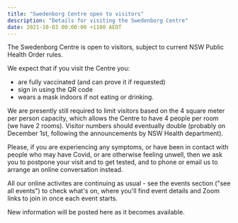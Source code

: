```yaml
---
title: "Swedenborg Centre open to visitors"
description: "Details for visiting the Swedenborg Centre"
date: 2021-10-03 00:00:00 +1100 AEDT
---
```


The Swedenborg Centre is open to visitors, subject to current NSW Public Health Order rules.

We expect that if you visit the Centre you:
- are fully vaccinated (and can prove it if requested)
- sign in using the QR code
- wears a mask indoors if not eating or drinking.

We are presently still required to limit visitors based on the 4 square meter per person capacity, which allows the Centre to have 4 people per room (we have 2 rooms). Visitor numbers should eventually double (probably on December 1st, following the announcements by NSW Health department).

Please, if you are experiencing any symptoms, or have been in contact with people who may have Covid, or are otherwise feeling unwell, then we ask you to postpone your visit and to get tested, and to phone or email us to arrange an online conversation instead.

All our online activites are continuing as usual - see the events section ("see all events") to check what's on, where you'll find event details and Zoom links to join in once each event starts.

New information will be posted here as it becomes available.